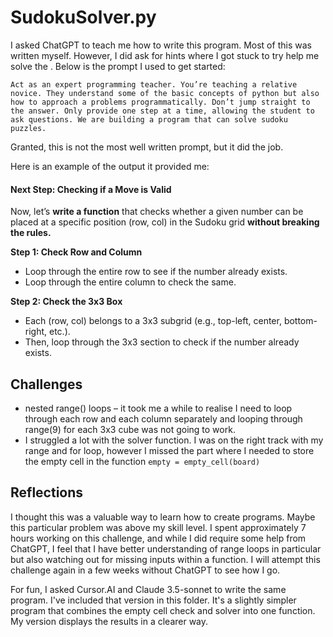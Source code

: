 # SudokuSolver.py

I asked ChatGPT to teach me how to write this program. Most of this was written myself. However, I did ask for hints where I got stuck to try help me solve the . Below is the prompt I used to get started:

```Act as an expert programming teacher. You’re teaching a relative novice. They understand some of the basic concepts of python but also how to approach a problems programmatically. Don’t jump straight to the answer. Only provide one step at a time, allowing the student to ask questions. We are building a program that can solve sudoku puzzles.```

Granted, this is not the most well written prompt, but it did the job.

Here is an example of the output it provided me:

#### **Next Step: Checking if a Move is Valid**

Now, let’s **write a function** that checks whether a given number can be placed at a specific position (row, col) in the Sudoku grid **without breaking the rules.**

**Step 1: Check Row and Column**

- Loop through the entire row to see if the number already exists.
- Loop through the entire column to check the same.

**Step 2: Check the 3x3 Box**

- Each (row, col) belongs to a 3x3 subgrid (e.g., top-left, center, bottom-right, etc.).
- Then, loop through the 3x3 section to check if the number already exists.

## Challenges
- nested range() loops – it took me a while to realise I need to loop through each row and each column separately and looping through range(9) for each 3x3 cube was not going to work. 
- I struggled a lot with the solver function. I was on the right track with my range and for loop, however I missed the part where I needed to store the empty cell in the function `empty = empty_cell(board)`

## Reflections

I thought this was a valuable way to learn how to create programs. Maybe this particular problem was above my skill level. I spent approximately 7 hours working on this challenge, and while I did require some help from ChatGPT, I feel that I have better understanding of range loops in particular but also watching out for missing inputs within a function. I will attempt this challenge again in a few weeks without ChatGPT to see how I go.

For fun, I asked Cursor.AI and Claude 3.5-sonnet to write the same program. I've included that version in this folder. It's a slightly simpler program that combines the empty cell check and solver into one function. My version displays the results in a clearer way.